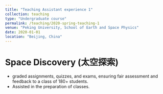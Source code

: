 ```yaml
---
title: "Teaching Assistant experience 1"
collection: teaching
type: "Undergraduate course"
permalink: /teaching/2020-spring-teaching-1
venue: "Peking University, School of Earth and Space Physics"
date: 2020-01-01
location: "Beijing, China"
---
```



Space Discovery (太空探索)
======
*  graded assignments, quizzes, and exams, ensuring fair assessment and feedback to a class of 180+ students.
*  Assisted in the preparation of classes.
